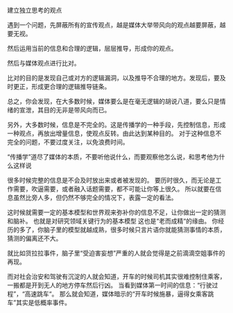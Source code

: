 建立独立思考的观点

遇到一个问题，先屏蔽所有的宣传观点，越是媒体大举带风向的观点越要屏蔽，越要无视。

然后运用当前的信息和合理的逻辑，层层推导，形成你的观点。

然后与媒体观点进行比对。

比对的目的是发现自己或对方的逻辑漏洞，以及推导不合理的地方。发现后，要及时更正，形成更合理的逻辑推导链条。

总之，你会发现，在大多数时候，媒体要么是在毫无逻辑的胡说八道，要么只是情绪的宣泄，其目的无非是带风向而已。

另外，大多数时候，信息是不完全的。这是传播学的一种手段，先控制信息，形成一种观点，再放出增量信息，使观点反转。由此达到某种目的。
对于这种信息不完全的问题，不要过度关注，以免浪费时间。



“传播学”道尽了媒体的本质，不要听他说什么，而要观察他怎么说，和思考他为什么这样说


很多时候完整的信息是不会及时放出来或者被发现的。
要历时很久，而无论是工作需要，吹逼需要，或者融入话题需要，都不可能让你等上很久。
所以就要在信息虽然比旁人多，但仍然不够完全的情况下，表露一定的看法。

这时候就需要一定的基本模型和世界观来弥补你的信息不足，让你做出一定的猜测和脑补。
也就是对研究领域关键行为的基本模型
这也是“老而成精“的缘由。
你经历的多了，你脑子里的模型就越成熟，很多时候只言片语你就能猜测事情的本质，猜测的偏离还不大。

就比如货拉拉事件，脑子里“受迫害妄想”严重的人就会觉得是之前滴滴空姐事件的再现。

而对社会治安和驾驶有沉淀的人就会知道，开车的时候司机其实很难控制住乘客，一搬都是开到无人的地方停车然后行凶。
当看到媒体第一时间的信息：“行驶过程”，“高速跳车“。
那么就会知道，媒体暗示的“开车时候施暴，逼得女乘客跳车”其实是低概率事件。